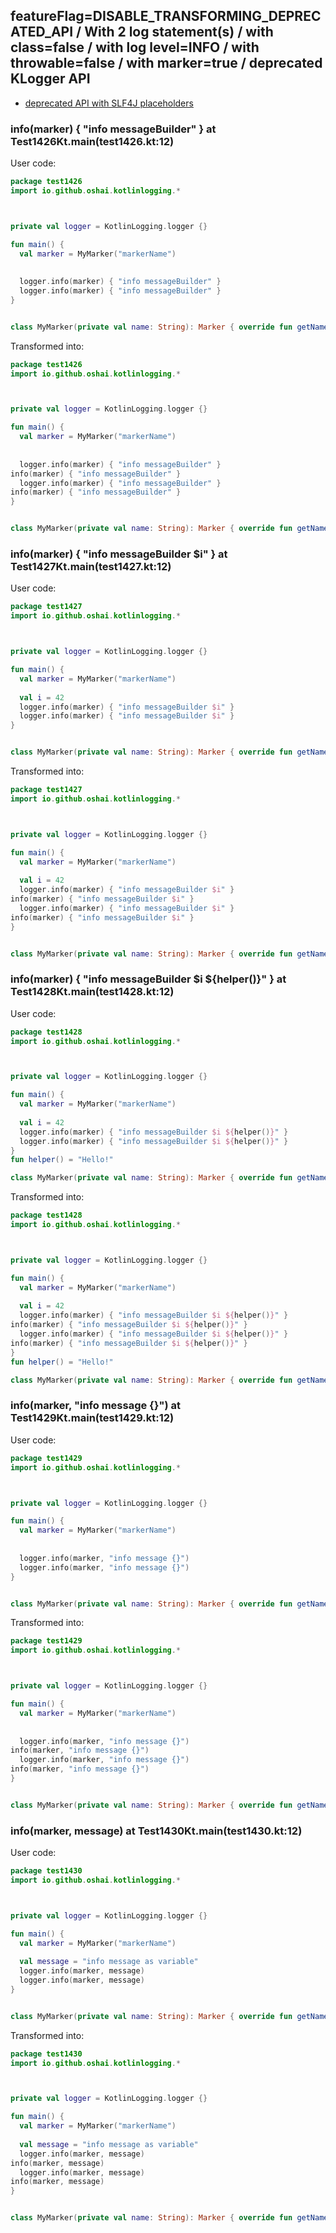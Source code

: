 ## featureFlag=DISABLE_TRANSFORMING_DEPRECATED_API / With 2 log statement(s) / with class=false / with log level=INFO / with throwable=false / with marker=true / deprecated KLogger API

* [deprecated API with SLF4J placeholders](deprecated-slf4j-placeholders.md)

###  info(marker) { "info messageBuilder" } at Test1426Kt.main(test1426.kt:12)

User code:
```kotlin
package test1426
import io.github.oshai.kotlinlogging.*



private val logger = KotlinLogging.logger {}

fun main() {
  val marker = MyMarker("markerName")
  
  
  logger.info(marker) { "info messageBuilder" }
  logger.info(marker) { "info messageBuilder" }
}


class MyMarker(private val name: String): Marker { override fun getName() = name }

```
  
Transformed into:
```kotlin
package test1426
import io.github.oshai.kotlinlogging.*



private val logger = KotlinLogging.logger {}

fun main() {
  val marker = MyMarker("markerName")
  
  
  logger.info(marker) { "info messageBuilder" }
info(marker) { "info messageBuilder" }
  logger.info(marker) { "info messageBuilder" }
info(marker) { "info messageBuilder" }
}


class MyMarker(private val name: String): Marker { override fun getName() = name }

```

###  info(marker) { "info messageBuilder $i" } at Test1427Kt.main(test1427.kt:12)

User code:
```kotlin
package test1427
import io.github.oshai.kotlinlogging.*



private val logger = KotlinLogging.logger {}

fun main() {
  val marker = MyMarker("markerName")
  
  val i = 42
  logger.info(marker) { "info messageBuilder $i" }
  logger.info(marker) { "info messageBuilder $i" }
}


class MyMarker(private val name: String): Marker { override fun getName() = name }

```
  
Transformed into:
```kotlin
package test1427
import io.github.oshai.kotlinlogging.*



private val logger = KotlinLogging.logger {}

fun main() {
  val marker = MyMarker("markerName")
  
  val i = 42
  logger.info(marker) { "info messageBuilder $i" }
info(marker) { "info messageBuilder $i" }
  logger.info(marker) { "info messageBuilder $i" }
info(marker) { "info messageBuilder $i" }
}


class MyMarker(private val name: String): Marker { override fun getName() = name }

```

###  info(marker) { "info messageBuilder $i ${helper()}" } at Test1428Kt.main(test1428.kt:12)

User code:
```kotlin
package test1428
import io.github.oshai.kotlinlogging.*



private val logger = KotlinLogging.logger {}

fun main() {
  val marker = MyMarker("markerName")
  
  val i = 42
  logger.info(marker) { "info messageBuilder $i ${helper()}" }
  logger.info(marker) { "info messageBuilder $i ${helper()}" }
}
fun helper() = "Hello!"

class MyMarker(private val name: String): Marker { override fun getName() = name }

```
  
Transformed into:
```kotlin
package test1428
import io.github.oshai.kotlinlogging.*



private val logger = KotlinLogging.logger {}

fun main() {
  val marker = MyMarker("markerName")
  
  val i = 42
  logger.info(marker) { "info messageBuilder $i ${helper()}" }
info(marker) { "info messageBuilder $i ${helper()}" }
  logger.info(marker) { "info messageBuilder $i ${helper()}" }
info(marker) { "info messageBuilder $i ${helper()}" }
}
fun helper() = "Hello!"

class MyMarker(private val name: String): Marker { override fun getName() = name }

```

###  info(marker, "info message {}") at Test1429Kt.main(test1429.kt:12)

User code:
```kotlin
package test1429
import io.github.oshai.kotlinlogging.*



private val logger = KotlinLogging.logger {}

fun main() {
  val marker = MyMarker("markerName")
  
  
  logger.info(marker, "info message {}")
  logger.info(marker, "info message {}")
}


class MyMarker(private val name: String): Marker { override fun getName() = name }

```
  
Transformed into:
```kotlin
package test1429
import io.github.oshai.kotlinlogging.*



private val logger = KotlinLogging.logger {}

fun main() {
  val marker = MyMarker("markerName")
  
  
  logger.info(marker, "info message {}")
info(marker, "info message {}")
  logger.info(marker, "info message {}")
info(marker, "info message {}")
}


class MyMarker(private val name: String): Marker { override fun getName() = name }

```

###  info(marker, message) at Test1430Kt.main(test1430.kt:12)

User code:
```kotlin
package test1430
import io.github.oshai.kotlinlogging.*



private val logger = KotlinLogging.logger {}

fun main() {
  val marker = MyMarker("markerName")
  
  val message = "info message as variable"
  logger.info(marker, message)
  logger.info(marker, message)
}


class MyMarker(private val name: String): Marker { override fun getName() = name }

```
  
Transformed into:
```kotlin
package test1430
import io.github.oshai.kotlinlogging.*



private val logger = KotlinLogging.logger {}

fun main() {
  val marker = MyMarker("markerName")
  
  val message = "info message as variable"
  logger.info(marker, message)
info(marker, message)
  logger.info(marker, message)
info(marker, message)
}


class MyMarker(private val name: String): Marker { override fun getName() = name }

```
